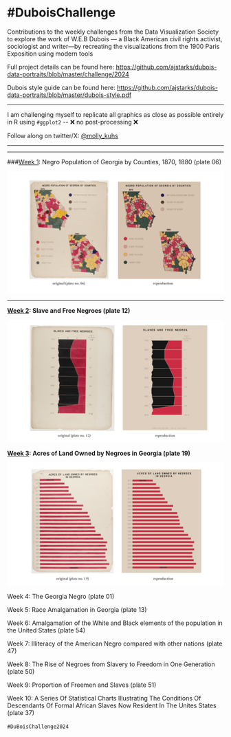 # #DuboisChallenge
Contributions to the weekly challenges from the Data Visualization Society to explore the work of W.E.B Dubois — a Black American civil rights activist, sociologist and writer—by recreating the visualizations from the 1900 Paris Exposition using modern tools

Full project details can be found here: 
https://github.com/ajstarks/dubois-data-portraits/blob/master/challenge/2024 

Dubois style guide can be found here: https://github.com/ajstarks/dubois-data-portraits/blob/master/dubois-style.pdf

-----------------------------------

I am challenging myself to replicate all graphics as close as possible entirely in R using ```#ggplot2```  --  ❌ no post-processing ❌

Follow along on twitter/X: [@molly_kuhs](https://twitter.com/molly_kuhs)

-----------------------------------
***

###[Week 1](https://github.com/makuhs/DuboisChallenge/tree/main/Week%201): Negro Population of Georgia by Counties, 1870, 1880 (plate 06)

![Model](https://github.com/makuhs/DuboisChallenge/blob/main/Week%201/week1_sidebyside.png) 

***

**[Week 2](https://github.com/makuhs/DuboisChallenge/tree/main/Week%202): Slave and Free Negroes (plate 12)**

![Model](https://github.com/makuhs/DuboisChallenge/blob/main/Week%202/week2_sidebyside.png) 


**[Week 3](https://github.com/makuhs/DuboisChallenge/tree/main/Week%203): Acres of Land Owned by Negroes in Georgia (plate 19)**

![Model](https://github.com/makuhs/DuboisChallenge/blob/main/Week%203/week3_sidebyside.png)


Week 4: The Georgia Negro (plate 01)

Week 5: Race Amalgamation in Georgia (plate 13)

Week 6: Amalgamation of the White and Black elements of the population in the United States (plate 54)

Week 7: Illiteracy of the American Negro compared with other nations (plate 47)

Week 8: The Rise of Negroes from Slavery to Freedom in One Generation (plate 50)

Week 9: Proportion of Freemen and Slaves (plate 51)

Week 10: A Series Of Statistical Charts Illustrating The Conditions Of Descendants Of Formal African Slaves Now Resident In The Unites States (plate 37)

```#DuBoisChallenge2024```
